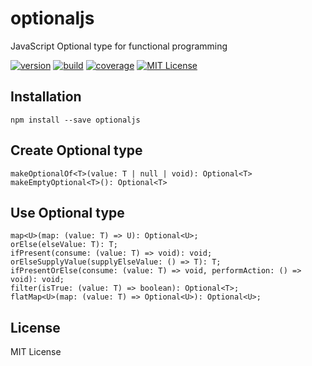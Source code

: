 # optionaljs
JavaScript Optional type for functional programming

[![version][version-badge]][package]
[![build][build]][circleci]
[![coverage][coverage]][codecov]
[![MIT License][license-badge]][license]

## Installation
    npm install --save optionaljs
    
## Create Optional type

    makeOptionalOf<T>(value: T | null | void): Optional<T>
    makeEmptyOptional<T>(): Optional<T>

## Use Optional type

    map<U>(map: (value: T) => U): Optional<U>;
    orElse(elseValue: T): T;
    ifPresent(consume: (value: T) => void): void;
    orElseSupplyValue(supplyElseValue: () => T): T;
    ifPresentOrElse(consume: (value: T) => void, performAction: () => void): void;
    filter(isTrue: (value: T) => boolean): Optional<T>;
    flatMap<U>(map: (value: T) => Optional<U>): Optional<U>;  

## License
MIT License

[license-badge]: https://img.shields.io/badge/license-MIT-green
[license]: https://github.com/pksilen/optionaljs/blob/master/LICENSE
[version-badge]: https://img.shields.io/npm/v/optionaljs.svg?style=flat-square
[package]: https://www.npmjs.com/package/optionaljs
[build]: https://img.shields.io/circleci/project/github/pksilen/optionaljs/master.svg?style=flat-square
[circleci]: https://circleci.com/gh/pksilen/optionaljs/tree/master
[coverage]: https://img.shields.io/codecov/c/github/pksilen/optionaljs/master.svg?style=flat-square
[codecov]: https://codecov.io/gh/pksilen/optionaljs
